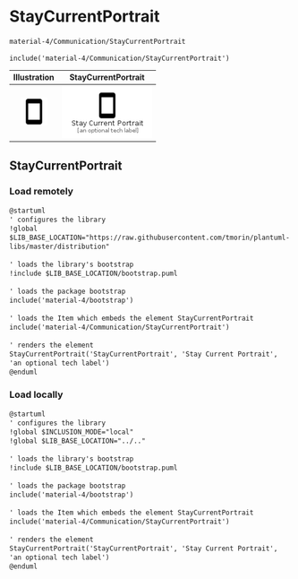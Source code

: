 # StayCurrentPortrait


```text
material-4/Communication/StayCurrentPortrait
```

```text
include('material-4/Communication/StayCurrentPortrait')
```



| Illustration | StayCurrentPortrait |
| :---: | :---: |
| ![illustration for Illustration](../../material-4/Communication/StayCurrentPortrait.png) | ![illustration for StayCurrentPortrait](../../material-4/Communication/StayCurrentPortrait.Local.png) |




## StayCurrentPortrait

### Load remotely
```plantuml
@startuml
' configures the library
!global $LIB_BASE_LOCATION="https://raw.githubusercontent.com/tmorin/plantuml-libs/master/distribution"

' loads the library's bootstrap
!include $LIB_BASE_LOCATION/bootstrap.puml

' loads the package bootstrap
include('material-4/bootstrap')

' loads the Item which embeds the element StayCurrentPortrait
include('material-4/Communication/StayCurrentPortrait')

' renders the element
StayCurrentPortrait('StayCurrentPortrait', 'Stay Current Portrait', 'an optional tech label')
@enduml
```

### Load locally
```plantuml
@startuml
' configures the library
!global $INCLUSION_MODE="local"
!global $LIB_BASE_LOCATION="../.."

' loads the library's bootstrap
!include $LIB_BASE_LOCATION/bootstrap.puml

' loads the package bootstrap
include('material-4/bootstrap')

' loads the Item which embeds the element StayCurrentPortrait
include('material-4/Communication/StayCurrentPortrait')

' renders the element
StayCurrentPortrait('StayCurrentPortrait', 'Stay Current Portrait', 'an optional tech label')
@enduml
```

